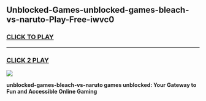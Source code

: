 
## Unblocked-Games-unblocked-games-bleach-vs-naruto-Play-Free-iwvc0
<h3>
<a href="https://premium76.site?title=unblocked-games-bleach-vs-naruto&ref=23A">CLICK TO PLAY</a></h3>
<hr>

<h3>
<a href="https://premium76.site?title=unblocked-games-bleach-vs-naruto&ref=23A">CLICK 2 PLAY</a>
  
</h3>

<a href="https://premium76.site?title=unblocked-games-bleach-vs-naruto&ref=23A"><img src="https://clearcache.store/games.png"></a>


**unblocked-games-bleach-vs-naruto games unblocked: Your Gateway to Fun and Accessible Online Gaming**
